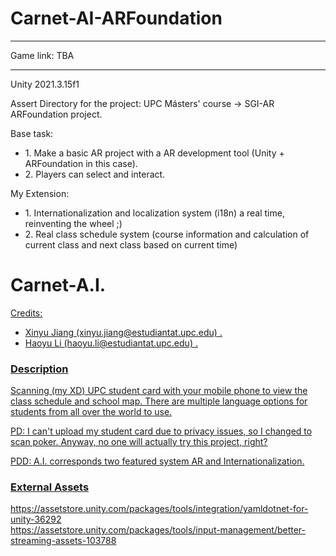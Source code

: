 # Carnet-AI-ARFoundation
<hr>
Game link: TBA
<hr>
Unity 2021.3.15f1

Assert Directory for the project: UPC Másters' course -> SGI-AR ARFoundation project.

Base task:
<ul>
<li>1. Make a basic AR project with a AR development tool (Unity + ARFoundation in this case).</li>
<li>2. Players can select and interact.</li>
</ul>

My Extension:
<ul>
<li>1. Internationalization and localization system (i18n) a real time, reinventing the wheel ;) </li>
<li>2. Real class schedule system (course information and calculation of current class and next class based on current time)</li>
</ul>

<h1>Carnet-A.I.</h1>
<u>
Credits:
<ul>
<li>Xinyu Jiang (xinyu.jiang@estudiantat.upc.edu) .</li>
<li>Haoyu Li (haoyu.li@estudiantat.upc.edu) .</li>
</ul>

<h3>Description</h3>
<p>Scanning (my XD) UPC student card with your mobile phone to view the class schedule and school map. There are multiple language options for students from all over the world to use. </p>
<p>PD: I can't upload my student card due to privacy issues, so I changed to scan poker. Anyway, no one will actually try this project, right?</p>
<p>PDD: A.I. corresponds two featured system AR and Internationalization.</p>


<h3>External Assets</h3>
https://assetstore.unity.com/packages/tools/integration/yamldotnet-for-unity-36292 <br>
https://assetstore.unity.com/packages/tools/input-management/better-streaming-assets-103788 <br>
